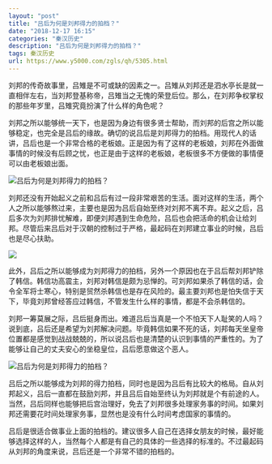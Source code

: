 ```yaml
---
layout: "post"
title: "吕后为何是刘邦得力的拍档？"
date: "2018-12-17 16:15"
categories: "秦汉历史"
description: "吕后为何是刘邦得力的拍档？"
tags: 秦汉历史
url: https://www.y5000.com/zgls/qh/5305.html
---
```






刘邦的传奇故事里，吕雉是不可或缺的因素之一。吕雉从刘邦还是泗水亭长是就一直相伴左右，当刘邦登基称帝，吕雉当之无愧的荣登后位。那么，在刘邦争权掌权的那些年岁里，吕雉究竟扮演了什么样的角色呢？

刘邦之所以能够统一天下，也是因为身边有很多贤士帮助，而刘邦的后宫之所以能够稳定，也完全是吕后的缘故。确切的说吕后是刘邦得力的拍档。用现代人的话讲，吕后也是一个非常合格的老板娘。正是因为有了这样的老板娘，刘邦在外面做事情的时候没有后顾之忧，也正是由于这样的老板娘，老板很多不方便做的事情便可以由老板娘出面。

![吕后为何是刘邦得力的拍档？](/uploads/allimg/161116/6-161116133QHQ.JPG)

刘邦还没有开始起义之前和吕后有过一段非常艰苦的生活。面对这样的生活，两个人之所以能够熬过来，主要也是因为吕后自始至终对刘邦不离不弃。起义之后，吕后多次为刘邦排忧解难，即便刘邦遇到生命危险，吕后也会把活命的机会让给刘邦。尽管后来吕后对于汉朝的控制过于严格，最起码在刘邦建立事业的时候，吕后也是尽心扶助。

![](https://img.y5000.com/uploads/allimg/161116/134451F11-0.jpg)

此外，吕后之所以能够成为刘邦得力的拍档，另外一个原因也在于吕后帮刘邦铲除了韩信。韩信功高震主，刘邦对韩信是颇为忌惮的。可刘邦如果杀了韩信的话，会令全军将士寒心，特别是贸然杀韩信也是存在风险的。最主要刘邦也是怕失信于天下，毕竟刘邦曾经答应过韩信，不管发生什么样的事情，都是不会杀韩信的。

刘邦一筹莫展之际，吕后挺身而出。难道吕后当真是一个不怕天下人耻笑的人吗？说到底，吕后还是希望为刘邦解决问题。毕竟韩信如果不死的话，刘邦每天坐皇帝位置都是感觉到战战兢兢的，所以说吕后也是清楚的认识到事情的严重性的。为了能够让自己的丈夫安心的坐稳皇位，吕后愿意做这个恶人。

![吕后为何是刘邦得力的拍档？](/uploads/allimg/161116/6-161116133A4H7.JPG)

吕后之所以能够成为刘邦的得力拍档，同时也是因为吕后有比较大的格局。自从刘邦起义，吕后一直都在鼓励刘邦，并且吕后自始至终认为刘邦就是个有前途的人。当然，吕后同样也能够把后宫治理好，免去了刘邦很多处理家务事的时间。如果刘邦还需要花时间处理家务事，显然也是没有什么时间考虑国家的事情的。

吕后是很适合做事业上面的拍档的。建议很多人自己在选择女朋友的时候，最好能够选择这样的人，当然每个人都是有自己的具体的一些选择的标准的。不过最起码从刘邦的角度来说，吕后还是一个非常不错的拍档的。
